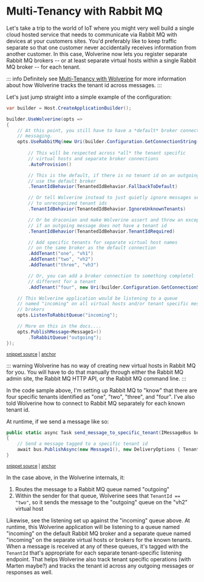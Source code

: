 # Multi-Tenancy with Rabbit MQ <Badge type="tip" text="3.4" />

Let's take a trip to the world of IoT where you might very well build a single cloud hosted service that needs
to communicate via Rabbit MQ with devices at your customers sites. You'd preferably like to keep traffic separate
so that one customer never accidentally receives information from another customer. In this case, Wolverine now
lets you register separate Rabbit MQ brokers -- or at least separate virtual hosts within a single Rabbit MQ broker --
for each tenant.

::: info
Definitely see [Multi-Tenancy with Wolverine](/guide/handlers/multi-tenancy) for more information about how
Wolverine tracks the tenant id across messages. 
:::

Let's just jump straight into a simple example of the configuration:

<!-- snippet: sample_configuring_rabbit_mq_for_tenancy -->
<a id='snippet-sample_configuring_rabbit_mq_for_tenancy'></a>
```cs
var builder = Host.CreateApplicationBuilder();

builder.UseWolverine(opts =>
{
    // At this point, you still have to have a *default* broker connection to be used for 
    // messaging. 
    opts.UseRabbitMq(new Uri(builder.Configuration.GetConnectionString("main")))
        
        // This will be respected across *all* the tenant specific
        // virtual hosts and separate broker connections
        .AutoProvision()

        // This is the default, if there is no tenant id on an outgoing message,
        // use the default broker
        .TenantIdBehavior(TenantedIdBehavior.FallbackToDefault)

        // Or tell Wolverine instead to just quietly ignore messages sent
        // to unrecognized tenant ids
        .TenantIdBehavior(TenantedIdBehavior.IgnoreUnknownTenants)

        // Or be draconian and make Wolverine assert and throw an exception
        // if an outgoing message does not have a tenant id
        .TenantIdBehavior(TenantedIdBehavior.TenantIdRequired)

        // Add specific tenants for separate virtual host names
        // on the same broker as the default connection
        .AddTenant("one", "vh1")
        .AddTenant("two", "vh2")
        .AddTenant("three", "vh3")

        // Or, you can add a broker connection to something completel
        // different for a tenant
        .AddTenant("four", new Uri(builder.Configuration.GetConnectionString("rabbit_four")));

    // This Wolverine application would be listening to a queue
    // named "incoming" on all virtual hosts and/or tenant specific message
    // brokers
    opts.ListenToRabbitQueue("incoming");

    // More on this in the docs....
    opts.PublishMessage<Message1>()
        .ToRabbitQueue("outgoing");
});
```
<sup><a href='https://github.com/JasperFx/wolverine/blob/main/src/Transports/RabbitMQ/Wolverine.RabbitMQ.Tests/multi_tenancy_through_virtual_hosts.cs#L160-L206' title='Snippet source file'>snippet source</a> | <a href='#snippet-sample_configuring_rabbit_mq_for_tenancy' title='Start of snippet'>anchor</a></sup>
<!-- endSnippet -->

::: warning
Wolverine has no way of creating new virtual hosts in Rabbit MQ for you. You will have to do that manually
through either the Rabbit MQ admin site, the Rabbit MQ HTTP API, or the Rabbit MQ command line. 
:::

In the code sample above, I'm setting up Rabbit MQ to "know" that there are four specific tenants identified as
"one", "two", "three", and "four". I've also told Wolverine how to connect to Rabbit MQ separately for each 
known tenant id. 

At runtime, if we send a message like so:

<!-- snippet: sample_send_message_to_specific_tenant -->
<a id='snippet-sample_send_message_to_specific_tenant'></a>
```cs
public static async Task send_message_to_specific_tenant(IMessageBus bus)
{
    // Send a message tagged to a specific tenant id
    await bus.PublishAsync(new Message1(), new DeliveryOptions { TenantId = "two" });
}
```
<sup><a href='https://github.com/JasperFx/wolverine/blob/main/src/Transports/RabbitMQ/Wolverine.RabbitMQ.Tests/multi_tenancy_through_virtual_hosts.cs#L211-L219' title='Snippet source file'>snippet source</a> | <a href='#snippet-sample_send_message_to_specific_tenant' title='Start of snippet'>anchor</a></sup>
<!-- endSnippet -->

In the case above, in the Wolverine internals, it:

1. Routes the message to a Rabbit MQ queue named "outgoing"
2. Within the sender for that queue, Wolverine sees that `TenantId == "two"`, so it sends the message to the "outgoing" queue
   on the "vh2" virtual host

Likewise, see the listening set up against the "incoming" queue above. At runtime, this Wolverine application will be
listening to a queue named "incoming" on the default Rabbit MQ broker and a separate queue named "incoming" on the separate
virtual hosts or brokers for the known tenants. When a message is received at any of these queues, it's tagged with the 
`TenantId` that's appropriate for each separate tenant-specific listening endpoint. That helps Wolverine also track
tenant specific operations (with Marten maybe?) and tracks the tenant id across any outgoing messages or responses as well.





